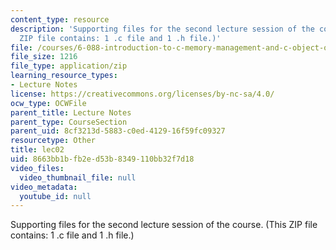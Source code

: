 ```yaml
---
content_type: resource
description: 'Supporting files for the second lecture session of the course.  (This
  ZIP file contains: 1 .c file and 1 .h file.)'
file: /courses/6-088-introduction-to-c-memory-management-and-c-object-oriented-programming-january-iap-2010/8663bb1bfb2ed53b8349110bb32f7d18_lec02.zip
file_size: 1216
file_type: application/zip
learning_resource_types:
- Lecture Notes
license: https://creativecommons.org/licenses/by-nc-sa/4.0/
ocw_type: OCWFile
parent_title: Lecture Notes
parent_type: CourseSection
parent_uid: 8cf3213d-5883-c0ed-4129-16f59fc09327
resourcetype: Other
title: lec02
uid: 8663bb1b-fb2e-d53b-8349-110bb32f7d18
video_files:
  video_thumbnail_file: null
video_metadata:
  youtube_id: null
---
```

Supporting files for the second lecture session of the course.  (This ZIP file contains: 1 .c file and 1 .h file.)